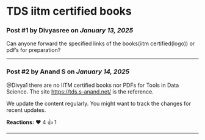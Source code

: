 # TDS iitm certified books

### Post #1 by **Divyasree** on *January 13, 2025*
Can anyone forward the specified links of the books(iitm certified(logo)) or pdf’s for preparation?

---

### Post #2 by **Anand S** on *January 14, 2025*
@Divya1 there are no IITM certified books nor PDFs for Tools in Data Science. The site https://tds.s-anand.net/ is the reference.

We update the content regularly. You might want to track the changes for recent updates.

**Reactions:** ❤️ 4 👍 1

---
